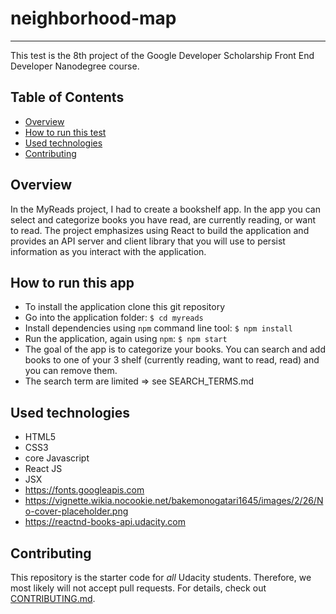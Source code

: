 # neighborhood-map
---
This test is the 8th project of the Google Developer Scholarship Front End Developer Nanodegree course.

## Table of Contents
* [Overview](#overview)
* [How to run this test](#how-to-run-this-test)
* [Used technologies](#used-technologies)
* [Contributing](#contributing)

## Overview
In the MyReads project, I had to create a bookshelf app. In the app you can select and categorize books you have read, are currently reading, or want to read. The project emphasizes using React to build the application and provides an API server and client library that you will use to persist information as you interact with the application.

## How to run this app
- To install the application clone this git repository
- Go into the application folder: `$ cd myreads`
- Install dependencies using `npm` command line tool: `$ npm install`
- Run the application, again using `npm`: `$ npm start`
- The goal of the app is to categorize your books. You can search and add books to one of your 3 shelf (currently reading, want to read, read) and you can remove them.
- The search term are limited => see SEARCH_TERMS.md

## Used technologies
- HTML5
- CSS3
- core Javascript
- React JS
- JSX
- https://fonts.googleapis.com
- https://vignette.wikia.nocookie.net/bakemonogatari1645/images/2/26/No-cover-placeholder.png
- https://reactnd-books-api.udacity.com


## Contributing
This repository is the starter code for _all_ Udacity students. Therefore, we most likely will not accept pull requests.
For details, check out [CONTRIBUTING.md](CONTRIBUTING.md).
